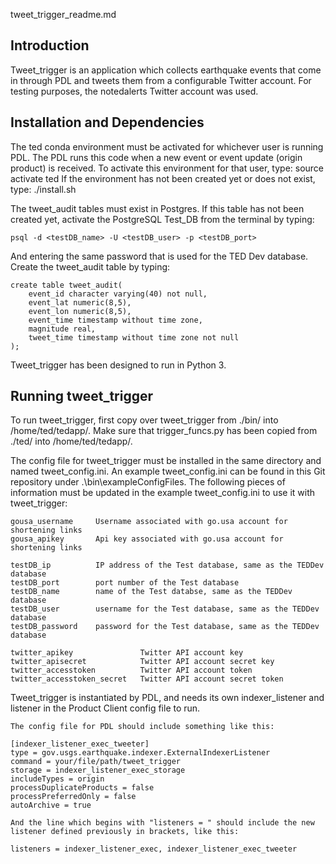 tweet_trigger_readme.md

Introduction
------------

Tweet_trigger is an application which collects earthquake events that come in through PDL and tweets them from a configurable Twitter account. For testing purposes, the notedalerts Twitter account was used.

Installation and Dependencies
-----------------------------

The ted conda environment must be activated for whichever user is running PDL. The PDL runs this code when a new event or event update (origin product) is received. To activate this environment for that user, type:
    source activate ted
If the environment has not been created yet or does not exist, type:
    ./install.sh 

The tweet_audit tables must exist in Postgres. If this table has not been created yet, activate the PostgreSQL Test_DB from the terminal by typing:

    psql -d <testDB_name> -U <testDB_user> -p <testDB_port>

And entering the same password that is used for the TED Dev database.
Create the tweet_audit table by typing:

    create table tweet_audit(
        event_id character varying(40) not null,
        event_lat numeric(8,5),
        event_lon numeric(8,5),
        event_time timestamp without time zone,
        magnitude real,
        tweet_time timestamp without time zone not null
    );


Tweet_trigger has been designed to run in Python 3.

Running tweet_trigger
---------------------

To run tweet_trigger, first copy over tweet_trigger from ./bin/ into /home/ted/tedapp/. Make sure that trigger_funcs.py has been copied from ./ted/ into /home/ted/tedapp/.

The config file for tweet_trigger must be installed in the same directory and named tweet_config.ini. An example tweet_config.ini can be found in this Git repository under .\bin\exampleConfigFiles\. The following pieces of information must be updated in the example tweet_config.ini to use it with tweet_trigger:

    gousa_username     Username associated with go.usa account for shortening links
    gousa_apikey       Api key associated with go.usa account for shortening links

    testDB_ip          IP address of the Test database, same as the TEDDev database
    testDB_port        port number of the Test database
    testDB_name        name of the Test databse, same as the TEDDev database
    testDB_user        username for the Test database, same as the TEDDev database
    testDB_password    password for the Test database, same as the TEDDev database

    twitter_apikey               Twitter API account key
    twitter_apisecret            Twitter API account secret key
    twitter_accesstoken          Twitter API account token
    twitter_accesstoken_secret   Twitter API account secret token

Tweet_trigger is instantiated by PDL, and needs its own indexer_listener and listener in the Product Client config file to run. 

    The config file for PDL should include something like this:

    [indexer_listener_exec_tweeter]
    type = gov.usgs.earthquake.indexer.ExternalIndexerListener
    command = your/file/path/tweet_trigger
    storage = indexer_listener_exec_storage
    includeTypes = origin
    processDuplicateProducts = false
    processPreferredOnly = false
    autoArchive = true

    And the line which begins with "listeners = " should include the new listener defined previously in brackets, like this:
 
    listeners = indexer_listener_exec, indexer_listener_exec_tweeter

